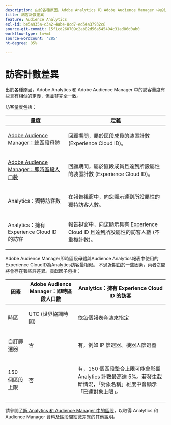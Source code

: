 ```yaml
---
description: 由於各種原因，Adobe Analytics 和 Adobe Audience Manager 中的訪客量度有些具有相似的定義，但並非完全一致。
title: 訪客計數差異
feature: Audience Analytics
exl-id: be5a935a-c3a2-4ab4-8cd7-ed54a37932c8
source-git-commit: 15f1cd260709c2ab82d56a545494c31ad86d0ab0
workflow-type: tm+mt
source-wordcount: '285'
ht-degree: 85%

---
```


# 訪客計數差異

出於各種原因，Adobe Analytics 和 Adobe Audience Manager 中的訪客量度有些具有相似的定義，但並非完全一致。

訪客量度包括：

<table id="table_F9FE107A89934C3B854C55D7D76AC6E8"> 
 <thead> 
  <tr> 
   <th colname="col2" class="entry"> 量度 </th> 
   <th colname="col3" class="entry"> 定義 </th> 
  </tr>
 </thead>
 <tbody> 
  <tr> 
   <td colname="col2"> <p><a href="https://experienceleague.adobe.com/docs/audience-manager/user-guide/features/segments/segment-builder-data.html?lang=zh-Hant"  > Adobe Audience Manager：總區段母體</a> </p> </td> 
   <td colname="col3"> <p>回顧期間，屬於區段成員的裝置計數 (Experience Cloud ID)。 </p> </td> 
  </tr> 
  <tr> 
   <td colname="col2"> <p><a href="https://experienceleague.adobe.com/docs/audience-manager/user-guide/features/segments/segment-builder-data.html?lang=zh-Hant"  > Adobe Audience Manager：即時區段人口數</a> </p> </td> 
   <td colname="col3"> <p>回顧期間，屬於區段成員且達到所設屬性的裝置計數 (Experience Cloud ID)。 </p> </td> 
  </tr> 
  <tr> 
   <td colname="col2"> <p>Analytics：獨特訪客數 </p> </td> 
   <td colname="col3"> <p>在報告視窗中，向您顯示達到所設屬性的獨特訪客人數。 </p> </td> 
  </tr> 
  <tr> 
   <td colname="col2"> <p>Analytics：擁有 Experience Cloud ID 的訪客 </p> </td> 
   <td colname="col3"> <p>報告視窗中，向您顯示具有 Experience Cloud ID 且達到所設屬性的訪客人數 (不重複計數)。 </p> </td> 
  </tr> 
 </tbody> 
</table>

Adobe Audience Manager即時區段母體與Audience Analytics報表中使用的Experience CloudID為Analytics訪客最相似。 不過近期由於一些因素，兩者之間將會存在著些許差異。貢獻因子包括：

<table id="table_A391B37CC077456F8BB83BAA3C640EF6"> 
 <thead> 
  <tr> 
   <th colname="col1" class="entry"> 因素 </th> 
   <th colname="col2" class="entry"> Adobe Audience Manager：即時區段人口數 </th> 
   <th colname="col3" class="entry"> Analytics：擁有 Experience Cloud ID 的訪客 </th> 
  </tr>
 </thead>
 <tbody> 
  <tr> 
   <td colname="col1"> <p>時區 </p> </td> 
   <td colname="col2"> <p>UTC (世界協調時間) </p> </td> 
   <td colname="col3"> <p>依每個報表套裝來指定 </p> </td> 
  </tr> 
  <tr> 
   <td colname="col1"> <p>自訂篩選器 </p> </td> 
   <td colname="col2"> <p>否 </p> </td> 
   <td colname="col3"> <p>有，例如 IP 篩選器、機器人篩選器 </p> </td> 
  </tr> 
  <tr> 
   <td colname="col1"> <p>150 個區段上限 </p> </td> 
   <td colname="col2"> <p>否 </p> </td> 
   <td colname="col3"> <p>有，150 個區段整合上限可能會影響 Analytics 計數最高達 5%。若發生截斷情況，「對象名稱」維度中會顯示「已達對象上限」。 </p> </td> 
  </tr> 
 </tbody> 
</table>

請參閱[了解 Analytics 和 Audience Manager 中的區段](/help/integrate/c-audience-analytics/aam-analytics-segments.md)，以取得 Analytics 和 Audience Manager 資料及區段間細微差異的其他說明。
